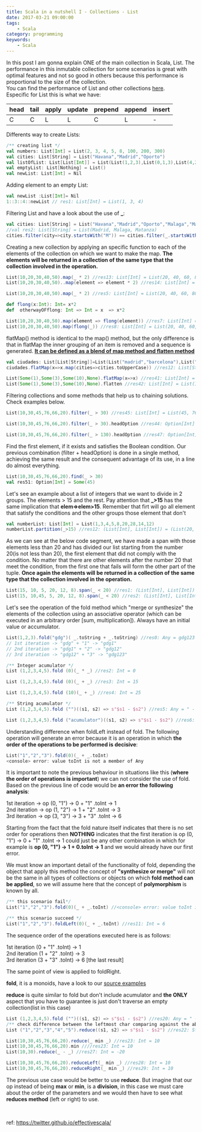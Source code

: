 ```yaml
---
title: Scala in a nutshell I - Collections - List
date: 2017-03-21 09:00:00
tags:
    - Scala
category: programming
keywords:
    - Scala
---
```

In this post I am gonna explain ONE of the main collection in Scala, List. The performance in this inmutable collection for some scenarios is great with optimal features and not so good in others because this performance is proportional to the size of the collection.\
You can find the performance of List and other collections 
[here](https://docs.scala-lang.org/overviews/collections-2.13/performance-characteristics.html).\
Especific for List this is what we have: 

| head  | tail | apply | update | prepend | append | insert |
| :---  | :--- | :---  | :---   | :---    | :---   | :---   |
| C     | C    | L     | L      | C       | L	   | -      |

Differents way to create Lists:
```scala
/** creating list */
val numbers: List[Int] = List(2, 3, 4, 5, 8, 100, 200, 300)
val cities: List[String] = List("Havana","Madrid","Oporto")
val listOfList: List[List[Int]] = List(List(1,2,3),List(0,1,3),List(4,2,1))
val emptyList: List[Nothing] = List()
val newList: List[Int] = Nil
```

Adding element to an empty List:
```scala
val newList :List[Int]= Nil
1::3::4::newList // res1: List[Int] = List(1, 3, 4)
```

Filtering List and have a look about the use of **\_**:
```scala
val cities: List[String] = List("Havana","Madrid","Oporto","Malaga","Matanza")
//val res2: List[String] = List(Madrid, Malaga, Matanza)
cities.filter(city=>city.startsWith("M")) == cities.filter(_.startsWith("M"))
```

Creating a new collection by applying an specific function to each of the elements of the collection on 
which we want to make the map. **The elements will be returned in a collection of the same type that the collection involved in the operation.**
```scala
List(10,20,30,40,50).map(_ * 2) //res13: List[Int] = List(20, 40, 60, 80, 100)
List(10,20,30,40,50)..map(element => element * 2) //res14: List[Int] = List(20, 40, 60, 80, 100)
```
```scala
List(10,20,30,40,50).map(_ * 2) //res5: List[Int] = List(20, 40, 60, 80, 100)

def flong(x:Int): Int= x*2
def  otherwayOFflong: Int => Int = x  => x*2

List(10,20,30,40,50).map(element => flong(element)) //res7: List[Int] = List(20, 40, 60, 80, 100)
List(10,20,30,40,50).map(flong(_)) //res8: List[Int] = List(20, 40, 60, 80, 100)
```


 flatMap() method is identical to the map() method, but the only difference is that in flatMap the inner grouping of an item is removed and a sequence is generated. [**It can be defined as a blend of map method and flatten method**](https://www.geeksforgeeks.org/scala-flatmap-method/)
```scala
val ciudades: List[List[String]]=List(List("madrid","barcelona"),List("havana","cienfuegos"),List("london","manchester"))
ciudades.flatMap(x=>x.map(cities=>cities.toUpperCase)) //res12: List[String] = List(MADRID, BARCELONA, HAVANA, CIENFUEGOS, LONDON, MANCHESTER)
```

```scala
List(Some(1),Some(3),Some(10),None).flatMap(x=>x) //res41: List[Int] = List(1, 3, 10)
List(Some(1),Some(3),Some(10),None).flatten //res42: List[Int] = List(1, 3, 10)
```

Filtering collections and some methods that help us to chaining solutions. Check examples below.  

```scala
List(10,30,45,76,66,20).filter(_ > 30) //res45: List[Int] = List(45, 76, 66)

List(10,30,45,76,66,20).filter(_ > 30).headOption //res44: Option[Int] = Some(45)

List(10,30,45,76,66,20).filter(_ > 130).headOption //res47: Option[Int] = None
```

Find the first element, if it exists and satisfies the Boolean condition. Our previous combination (filter + headOption) is done in a single method, achieving the same result and the consequent advantage of its use, in a line do almost everything.

```scala
List(10,30,45,76,66,20).find(_ > 30)
val res51: Option[Int] = Some(45)
```

Let's see an example about a list of integers that we want to divide in 2 groups. The elements > 15 and the rest. Pay attention that **_>15** has the same implication that **elem=>elem>15**.
Remember that firt will go all element that satisfy the conditions and the other groups those element that don't 
```scala
val numberList: List[Int] = List(1,3,4,5,8,20,28,14,12)
numberList.partition(_>15) //res12: (List[Int], List[Int]) = (List(20, 28),List(1, 3, 4, 5, 8, 14, 12))
```

As we can see at the below code segment, we have made a span with those elements less than 20 and has divided our list starting from the number 20(is not less than 20), the first element that did not comply with the condition. No matter that there are other elements after the number 20 that meet the condition, from the first one that fails will form the other part of the tuple. **Once again the elements will be returned in a collection of the same type that the collection involved in the operation.**
```scala
List(15, 10, 5, 20, 12, 8).span(_ < 20) //res1: (List[Int], List[Int]) = (List(15, 10, 5),List(20, 12, 8))
List(15, 10,45, 5, 20, 12, 8).span(_ < 20) //res2: (List[Int], List[Int]) = (List(15, 10),List(45, 5, 20, 12, 8))
```

Let's see the operation of the fold method which "merge or synthesize" the elements of the collection using an associative operator (which can be executed in an arbitrary order [sum, multiplication]). Always have an initial value or accumulator.
```scala
List(1,2,3).fold("gdg")( _.toString + _.toString) //res0: Any = gdg123
// 1st iteration -> "gdg" + "1" -> "gdg1"
// 2nd iteration -> "gdg1" + "2" -> "gdg12"
// 3rd iteration -> "gdg12" + "3" -> "gdg123"
```

```scala
/** Integer acumulator */
List (1,2,3,4,5).fold (0)(_ * _) //res2: Int = 0

List (1,2,3,4,5).fold (0)(_ + _) //res3: Int = 15

List (1,2,3,4,5).fold (10)(_ + _) //res4: Int = 25

/** String acumulator */
List (1,2,3,4,5).fold ("")((s1, s2) => s"$s1 - $s2") //res5: Any = " - 1 - 2 - 3 - 4 - 5"

List (1,2,3,4,5).fold ("acumulator")((s1, s2) => s"$s1 - $s2") //res6: Any = acumulator - 1 - 2 - 3 - 4 - 5
```

Understanding difference when foldLeft instead of fold.
The following operation will generate an error because it is an operation in which **the order of the operations to be performed is decisive**:
```scala
List("1","2","3").fold(0)(_ + _.toInt)
<console> error: value toInt is not a member of Any
```

It is important to note the previous behaviour in situations like this (**where the order of operations is important**) we can not consider the use of fold. Based on the previous line of code would be **an error the following analysis**:

1st iteration -> op (0, "1") -> 0 + "1" .toInt -> 1\
2nd iteration -> op (1, "2") -> 1 + "2" .toInt -> 3\
3rd iteration -> op (3, "3") -> 3 + "3" .toInt -> 6

Starting from the fact that the fold nature itself indicates that there is no set order for operations then **NOTHING** indicates that the first iteration is op (0, "1") -> 0 + "1" .toInt -> 1 could just be any other combination in which for example is **op (0, "1") -> 1 + 0.toInt -> 1** and we would already have our first error.

We must know an important detail of the functionality of fold, depending the object that apply this method the concept of **"synthesize or merge"** will not be the same in all types of collections or objects on which **fold method can be applied**, so we will assume here that the concept of **polymorphism** is known by all.

```scala
/** this scenario fail*/
List("1","2","3").fold(0)(_ + _.toInt) //<console> error: value toInt is not a member of Any

/** this scenario succeed */
List("1","2","3").foldLeft(0)(_ + _.toInt) //res11: Int = 6
```
The sequence order of the operations executed here is as follows:

1st iteration (0 + "1" .toInt) -> 1\
2nd iteration (1 + "2" .toInt) -> 3\
3rd iteration (3 + "3" .toInt) -> 6 [the last result]

The same point of view is applied to foldRight.

**fold**, it is a monoids, have a look to our [source examples](https://github.com/ldipotetjob/functionalprog/blob/main/src/main/scala/functionalProg-monoids.sc)

**reduce** is quite similar to fold but don't include acumulator and **the ONLY** aspect that you have to guarantee is just 
don't traverse an empty collection(list in this case) 
```scala
List (1,2,3,4,5).fold ("")((s1, s2) => s"$s1 - $s2") //res20: Any = " - 1 - 2 - 3 - 4 - 5"
/** check difference between the leftmost char comparing against the above line of code */
List ("1","2","3","4","5").reduce((s1, s2) => s"$s1 - $s2") //res22: String = 1 - 2 - 3 - 4 - 5
```

```scala
List(10,30,45,76,66,20).reduce(_ min _) //res23: Int = 10
List(10,30,45,76,66,20).min ////res23: Int = 10
List(10,30).reduce(_ - _) //res27: Int = -20

List(10,30,45,76,66,20).reduceLeft(_ min _) //res28: Int = 10
List(10,30,45,76,66,20).reduceRight(_ min _) //res29: Int = 10
```

The previous use case would be better to use **reduce**. But imagine that our op instead of being **max** or **min**, is a **division**, in this case we must care about the order of the parameters and we would then have to see what **reduces method** (left or right) to use.

&nbsp;
&nbsp;
&nbsp;
&nbsp;
&nbsp;

ref: https://twitter.github.io/effectivescala/


